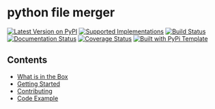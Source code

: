 # python file merger

> 

[![Latest Version on PyPI](https://img.shields.io/pypi/v/pymerger.svg)](https://pypi.python.org/pypi/pymerger/)
[![Supported Implementations](https://img.shields.io/pypi/pyversions/pymerger.svg)](https://pypi.python.org/pypi/pymerger/)
[![Build Status](https://secure.travis-ci.org/yamenk-gribaudo/pymerger.svg?branch=master)](http://travis-ci.org/christophevg/pymerger)
[![Documentation Status](https://readthedocs.org/projects/pymerger/badge/?version=latest)](https://pymerger.readthedocs.io/en/latest/?badge=latest)
[![Coverage Status](https://coveralls.io/repos/github/yamenk-gribaudo/pymerger/badge.svg?branch=master)](https://coveralls.io/github/yamenk-gribaudo/pymerger?branch=master)
[![Built with PyPi Template](https://img.shields.io/badge/PyPi_Template-v0.2.0-blue.svg)](https://github.com/christophevg/pypi-template)



## Contents

* [What is in the Box](whats-in-the-box.md)
* [Getting Started](getting-started.md)
* [Contributing](contributing.md)
* [Code Example](code.md)


